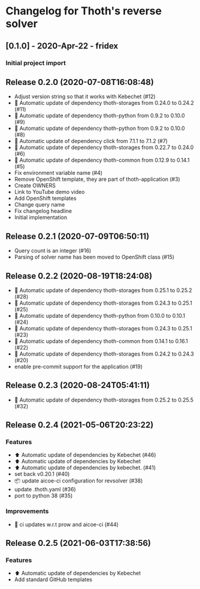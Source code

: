 # Changelog for Thoth's reverse solver

## [0.1.0] - 2020-Apr-22 - fridex

### Initial project import

## Release 0.2.0 (2020-07-08T16:08:48)
* Adjust version string so that it works with Kebechet (#12)
* :pushpin: Automatic update of dependency thoth-storages from 0.24.0 to 0.24.2 (#11)
* :pushpin: Automatic update of dependency thoth-python from 0.9.2 to 0.10.0 (#9)
* :pushpin: Automatic update of dependency thoth-python from 0.9.2 to 0.10.0 (#8)
* :pushpin: Automatic update of dependency click from 7.1.1 to 7.1.2 (#7)
* :pushpin: Automatic update of dependency thoth-storages from 0.22.7 to 0.24.0 (#6)
* :pushpin: Automatic update of dependency thoth-common from 0.12.9 to 0.14.1 (#5)
* Fix environment variable name (#4)
* Remove OpenShift template, they are part of thoth-application (#3)
* Create OWNERS
* Link to YouTube demo video
* Add OpenShift templates
* Change query name
* Fix changelog headline
* Initial implementation

## Release 0.2.1 (2020-07-09T06:50:11)
* Query count is an integer (#16)
* Parsing of solver name has been moved to OpenShift class (#15)

## Release 0.2.2 (2020-08-19T18:24:08)
* :pushpin: Automatic update of dependency thoth-storages from 0.25.1 to 0.25.2 (#28)
* :pushpin: Automatic update of dependency thoth-storages from 0.24.3 to 0.25.1 (#25)
* :pushpin: Automatic update of dependency thoth-python from 0.10.0 to 0.10.1 (#24)
* :pushpin: Automatic update of dependency thoth-storages from 0.24.3 to 0.25.1 (#23)
* :pushpin: Automatic update of dependency thoth-common from 0.14.1 to 0.16.1 (#22)
* :pushpin: Automatic update of dependency thoth-storages from 0.24.2 to 0.24.3 (#20)
* enable pre-commit support for the application (#19)

## Release 0.2.3 (2020-08-24T05:41:11)
* :pushpin: Automatic update of dependency thoth-storages from 0.25.2 to 0.25.5 (#32)

## Release 0.2.4 (2021-05-06T20:23:22)
### Features
* :arrow_up: Automatic update of dependencies by Kebechet (#46)
* :arrow_up: Automatic update of dependencies by Kebechet
* :arrow_up: Automatic update of dependencies by kebechet. (#41)
* set back v0.20.1 (#40)
* :package: update aicoe-ci configuration for revsolver (#38)
* update .thoth.yaml (#36)
* port to python 38 (#35)
### Improvements
* :robot: ci updates w.r.t prow and aicoe-ci (#44)

## Release 0.2.5 (2021-06-03T17:38:56)
### Features
* :arrow_up: Automatic update of dependencies by Kebechet
* Add standard GitHub templates

